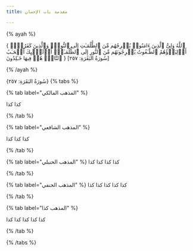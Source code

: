 ```yaml
---
title: مقدمة باب الإحسان

---
```


{% ayah %}
 
 { ٱللَّهُ وَلِیُّ ٱلَّذِینَ ءَامَنُوا۟ یُخۡرِجُهُم مِّنَ ٱلظُّلُمَـٰتِ إِلَى ٱلنُّورِۖ وَٱلَّذِینَ كَفَرُوۤا۟ أَوۡلِیَاۤؤُهُمُ ٱلطَّـٰغُوتُ یُخۡرِجُونَهُم مِّنَ ٱلنُّورِ إِلَى ٱلظُّلُمَـٰتِۗ أُو۟لَـٰۤىِٕكَ أَصۡحَـٰبُ ٱلنَّارِۖ هُمۡ فِیهَا خَـٰلِدُونَ }
[سُورَةُ البَقَرَةِ: ٢٥٧]

{% /ayah %}

 {سُورَةُ البَقَرَةِ: ٢٥٧}
{% tabs %}


{% tab label="المذهب المالكي" %}


كذا كذا

{% /tab %}



{% tab label="المذهب الشافعي" %}


كذا كذا كذا

{% /tab %}


{% tab label="المذهب الحنبلي" %}
كذا كذا كذا كذا

{% /tab %}

{% tab label="المذهب الحنفي" %}
كذا كذا كذا كذا كذا

{% /tab %}


{% tab label="المذهب كذا" %}

كذا كذا كذا كذا كذا

{% /tab %}

{% /tabs %}


<!--stackedit_data:
eyJoaXN0b3J5IjpbLTc0MDAxMDE2NCwtMTU4NzkzNzgwMSw3Nj
QxMzMwNDFdfQ==
-->